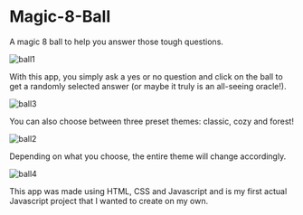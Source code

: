 # Magic-8-Ball
A magic 8 ball to help you answer those tough questions.

![ball1](https://user-images.githubusercontent.com/100385832/212107930-aa1ea673-6dd1-407b-9f03-054ff111f612.png)

With this app, you simply ask a yes or no question and click on the ball to get a randomly selected answer (or maybe it truly is an all-seeing oracle!).

![ball3](https://user-images.githubusercontent.com/100385832/212109039-69b59daf-6584-4c33-bfee-2043e38bc908.png)

You can also choose between three preset themes: classic, cozy and forest!

![ball2](https://user-images.githubusercontent.com/100385832/212108893-564f367a-f566-499f-a96a-061c52ebd166.png)

Depending on what you choose, the entire theme will change accordingly.

![ball4](https://user-images.githubusercontent.com/100385832/212108574-5b945272-a8d1-455e-8bb7-435018f3f8cf.png)

This app was made using HTML, CSS and Javascript and is my first actual Javascript project that I wanted to create on my own.
